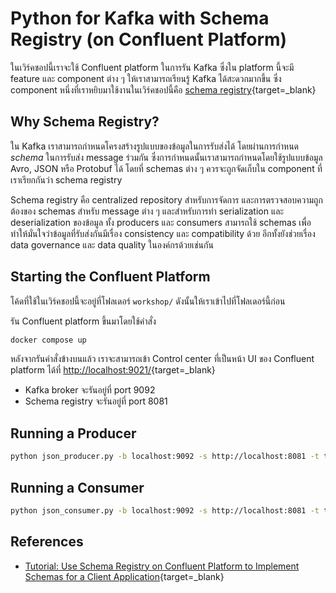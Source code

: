 # Python for Kafka with Schema Registry (on Confluent Platform)

ในเวิร์คชอปนี้เราจะใช้ Confluent platform ในการรัน Kafka ซึ่งใน platform นี้จะมี feature
และ component ต่าง ๆ ให้เราสามารถเรียนรู้ Kafka ได้สะดวกมากขึ้น ซึ่ง component
หนึ่งที่เราหยิบมาใช้งานในเวิร์คชอปนี้คือ [schema
registry](https://docs.confluent.io/platform/current/schema-registry/index.html){target=_blank}

## Why Schema Registry?

ใน Kafka เราสามารถกำหนดโครงสร้างรูปแบบของข้อมูลในการรับส่งได้ โดยผ่านการกำหนด *schema*
ในการรับส่ง message ร่วมกัน ซึ่งการกำหนดนั้นเราสามารถกำหนดโดยใช้รูปแบบข้อมูล Avro, JSON หรือ
Protobuf ได้ โดยที่ schemas ต่าง ๆ ควรจะถูกจัดเก็บใน component ที่เราเรียกกันว่า schema
registry

Schema registry คือ centralized repository สำหรับการจัดการ
และการตรวจสอบความถูกต้องของ schemas สำหรับ message ต่าง ๆ และสำหรับการทำ
serialization และ deserialization ของข้อมูล ทั้ง producers และ consumers สามารถใช้
schemas เพื่อทำให้มั่นใจว่าข้อมูลที่รับส่งกันมีเรื่อง consistency และ compatibility ด้วย
อีกทั้งยังช่วยเรื่อง data governance และ data quality ในองค์กรด้วยเช่นกัน

## Starting the Confluent Platform

โค้ดที่ใช้ในเวิร์คชอปนี้จะอยู่ที่โฟลเดอร์ `workshop/` ดังนั้นให้เราเข้าไปที่โฟลเดอร์นี้ก่อน

รัน Confluent platform ขึ้นมาโดยใช้คำสั่ง

```bash
docker compose up
```

หลังจากรันคำสั่งข้างบนแล้ว เราจะสามารถเข้า Control center ที่เป็นหน้า UI ของ Confluent
platform ได้ที่ [http://localhost:9021/](http://localhost:9021/){target=_blank}

* Kafka broker จะรันอยู่ที่ port 9092
* Schema registry จะรันอยู่ที่ port 8081

## Running a Producer

```bash
python json_producer.py -b localhost:9092 -s http://localhost:8081 -t topic_52
```

## Running a Consumer

```bash
python json_consumer.py -b localhost:9092 -s http://localhost:8081 -t topic_52 -g my-group
```

## References

* [Tutorial: Use Schema Registry on Confluent Platform to Implement Schemas for a Client Application](https://docs.confluent.io/platform/current/schema-registry/schema_registry_onprem_tutorial.html){target=_blank}
